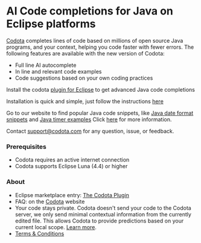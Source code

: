 # AI Code completions for Java on Eclipse platforms


[Codota](https://www.codota.com/) completes lines of code based on millions of open source Java programs, and your context, helping you code faster with fewer errors. The following features are available with the new version of Codota:


* Full line AI autocomplete
* In line and relevant code examples
* Code suggestions based on your own coding practices

Install the codota [plugin for Eclipse](https://www.codota.com/get) to get advanced Java code completions

Installation is quick and simple, just follow the instructions [here](https://www.codota.com/instructions)

Go to our website to find popular Java code snippets, like [Java date format snippets](https://www.codota.com/code/java/methods/java.text.DateFormat/parse) and [Java timer examples](https://www.codota.com/code/java/methods/java.util.Timer/schedule)
Click [here](https://www.codota.com/user-guide/introduction) for more information.


Contact [support@codota.com](support@codota.com) for any question, issue, or feedback.


### Prerequisites
* Codota requires an active internet connection
* Codota supports Eclipse Luna (4.4) or higher 

### About
* Eclipse marketplace entry: [The Codota Plugin](https://marketplace.eclipse.org/content/codota)
* FAQ: on the [Codota](https://www.codota.com/faq) website
* Your code stays private. Codota doesn't send your code to the Codota server, we only send minimal contextual information from the currently edited file. This allows Codota to provide predictions based on your current local scope. [Learn more](https://www.codota.com/code-privacy).
* [Terms & Conditions](https://www.codota.com/terms)

